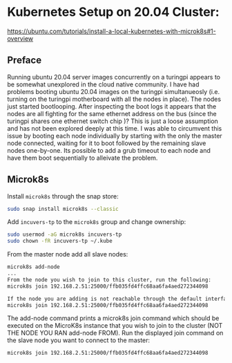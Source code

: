 # Kubernetes Setup on 20.04 Cluster:
https://ubuntu.com/tutorials/install-a-local-kubernetes-with-microk8s#1-overview

## Preface
Running ubuntu 20.04 server images concurrently on a turingpi appears to be somewhat unexplored in the cloud native community. I have had problems booting ubuntu 20.04 images on the turingpi simultanueosly (i.e. turning on the turingpi motherboard with all the nodes in place). The nodes just started bootlooping. After inspecting the boot logs it appears that the nodes are all fighting for the same ethernet address on the bus (since the turingpi shares one ethernet switch chip )? This is just a loose assumption and has not been explored deeply at this time. I was able to circumvent this issue by booting each node individually by starting with the only the master node connected, waiting for it to boot followed by the remaining slave nodes one-by-one. Its possible to add a grub timeout to each node and have them boot sequentially to alleivate the problem.

## Microk8s

Install `microk8s` through the snap store:
```bash
sudo snap install microk8s --classic
```

Add `incuvers-tp` to the `microk8s` group and change ownership:
```bash
sudo usermod -aG microk8s incuvers-tp
sudo chown -fR incuvers-tp ~/.kube
```

From the master node add all slave nodes:
```bash
microk8s add-node
...
From the node you wish to join to this cluster, run the following:
microk8s join 192.168.2.51:25000/ffb035fd4ffc68aa6fa4aed272344098

If the node you are adding is not reachable through the default interface you can use one of the following:
microk8s join 192.168.2.51:25000/ffb035fd4ffc68aa6fa4aed272344098
```
The add-node command prints a microk8s join command which should be executed on the MicroK8s instance that you wish to join to the cluster (NOT THE NODE YOU RAN add-node FROM). Run the displayed join command on the slave node you want to connect to the master:
```
microk8s join 192.168.2.51:25000/ffb035fd4ffc68aa6fa4aed272344098
```